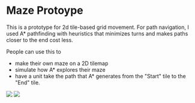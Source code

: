 # Maze Protoype

This is a prototype for 2d tile-based grid movement.
For path navigation, I used A* pathfinding with heuristics that minimizes turns and makes paths closer to the end cost less.

People can use this to 
* make their own maze on a 2D tilemap 
* simulate how A* explores their maze
* have a unit take the path that A* generates from the "Start" tile to the "End" tile.

![](makeMap.gif)
![](moveOnMap.gif)
</br>
